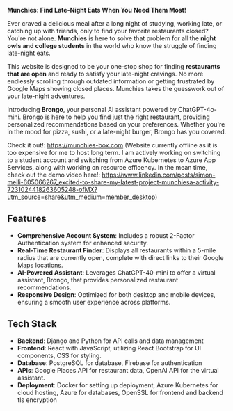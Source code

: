 **Munchies: Find Late-Night Eats When You Need Them Most!**

Ever craved a delicious meal after a long night of studying, working late, or catching up with friends, only to find your favorite restaurants closed? You're not alone. **Munchies** is here to solve that problem for all the **night owls and college students** in the world who know the struggle of finding late-night eats.

This website is designed to be your one-stop shop for finding **restaurants that are open** and ready to satisfy your late-night cravings. No more endlessly scrolling through outdated information or getting frustrated by Google Maps showing closed places. Munchies takes the guesswork out of your late-night adventures.

Introducing **Brongo**, your personal AI assistant powered by ChatGPT-4o-mini. Brongo is here to help you find just the right restaurant, providing personalized recommendations based on your preferences. Whether you're in the mood for pizza, sushi, or a late-night burger, Brongo has you covered.

Check it out!: https://munchies-box.com (Website currently offline as it is too expensive for me to host long term. I am actively working on switching to a student account and switching from Azure Kubernetes to Azure App Services, along with working on resource efficency. In the mean time, check out the demo video here!: https://www.linkedin.com/posts/simon-meili-605066267_excited-to-share-my-latest-project-munchiesa-activity-7231024418263605248-ofMX?utm_source=share&utm_medium=member_desktop)

## Features
- **Comprehensive Account System**: Includes a robust 2-Factor Authentication system for enhanced security.
- **Real-Time Restaurant Finder**: Displays all restaurants within a 5-mile radius that are currently open, complete with direct links to their Google Maps locations.
- **AI-Powered Assistant**: Leverages ChatGPT-40-mini to offer a virtual assistant, Brongo, that provides personalized restaurant recommendations.
- **Responsive Design**: Optimized for both desktop and mobile devices, ensuring a smooth user experience across platforms.

## Tech Stack
- **Backend**: Django and Python for API calls and data management
- **Frontend**: React with JavaScript, utilizing React Bootstrap for UI components, CSS for styling.
- **Database**: PostgreSQL for database, Firebase for authentication
- **APIs**: Google Places API for restaurant data, OpenAI API for the virtual assistant.
- **Deployment**: Docker for setting up deployment, Azure Kubernetes for cloud hosting, Azure for databases, OpenSSL for frontend and backend tls encryption
